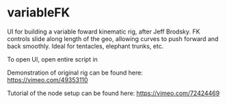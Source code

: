 # variableFK
UI for building a variable foward kinematic rig, after Jeff Brodsky. FK controls slide along length of the geo, allowing curves to push forward and back smoothly. Ideal for tentacles, elephant trunks, etc.

To open UI, open entire script in 

Demonstration of original rig can be found here:
https://vimeo.com/49353110

Tutorial of the node setup can be found here:
https://vimeo.com/72424469
